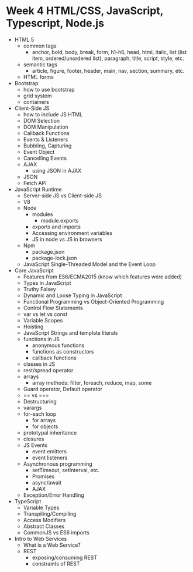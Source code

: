 # Week 4 HTML/CSS, JavaScript, Typescript, Node.js
- HTML 5
    - common tags
        - anchor, bold, body, break, form, h1-h6, head, html, italic, list (list item, ordered/unordered list), paragraph, title, script, style, etc.
    - semantic tags
        - article, figure, footer, header, main, nav, section, summary, etc.
    - HTML forms
- Bootstrap
    - how to use bootstrap
    - grid system
    - containers
- Client-Side JS
    - how to include JS HTML
    - DOM Selection
    - DOM Manipulation
    - Callback Functions
    - Events & Listeners
    - Bubbling, Capturing
    - Event Object
    - Cancelling Events
    - AJAX
        - using JSON in AJAX
    - JSON
    - Fetch API
- JavaScript Runtime
    - Server-side JS vs Client-side JS
    - V8
    - Node
        - modules
            - module.exports
        - exports and imports
        - Accessing environment variables
        - JS in node vs JS in browsers
    - Npm
        - package.json
        - package-lock.json
    - JavaScript Single-Threaded Model and the Event Loop
- Core JavaScript
    - Features from ES6/ECMA2015 (know which features were added)
    - Types in JavaScript
    - Truthy Falsey
    - Dynamic and Loose Typing in JavaScript
    - Functional Programming vs Object-Oriented Programming
    - Control Flow Statements
    - var vs let vs const
    - Variable Scopes
    - Hoisting
    - JavaScript Strings and template literals
    - functions in JS
        - anonymous functions
        - functions as constructors
        - callback functions
    - classes in JS
    - rest/spread operator
    - arrays
        - array methods: filter, foreach, reduce, map, some
    - Guard operator, Default operator
    - == vs ===
    - Destructuring
    - varargs
    - for-each loop
        - for arrays
        - for objects
    - prototypal inheritance
    - closures
    - JS Events
        - event emitters
        - event listeners
    - Asynchronous programming
        - setTimeout, setInterval, etc.
        - Promises 
        - async/await
        - AJAX
    - Exception/Error Handling
- TypeScript
    - Variable Types
    - Transpiling/Compiling
    - Access Modifiers
    - Abstract Classes
    - CommonJS vs ES6 imports
- Intro to Web Services
    - What is a Web Service?
    - REST
        - exposing/consuming REST
        - constraints of REST

